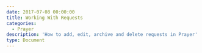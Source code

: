 ```yaml
---
date: 2017-07-08 00:00:00
title: Working With Requests
categories:
  - Prayer
description: 'How to add, edit, archive and delete requests in Prayer'
type: Document
---
```



